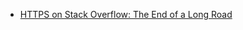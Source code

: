 - [HTTPS on Stack Overflow: The End of a Long Road](https://nickcraver.com/blog/2017/05/22/https-on-stack-overflow/)
